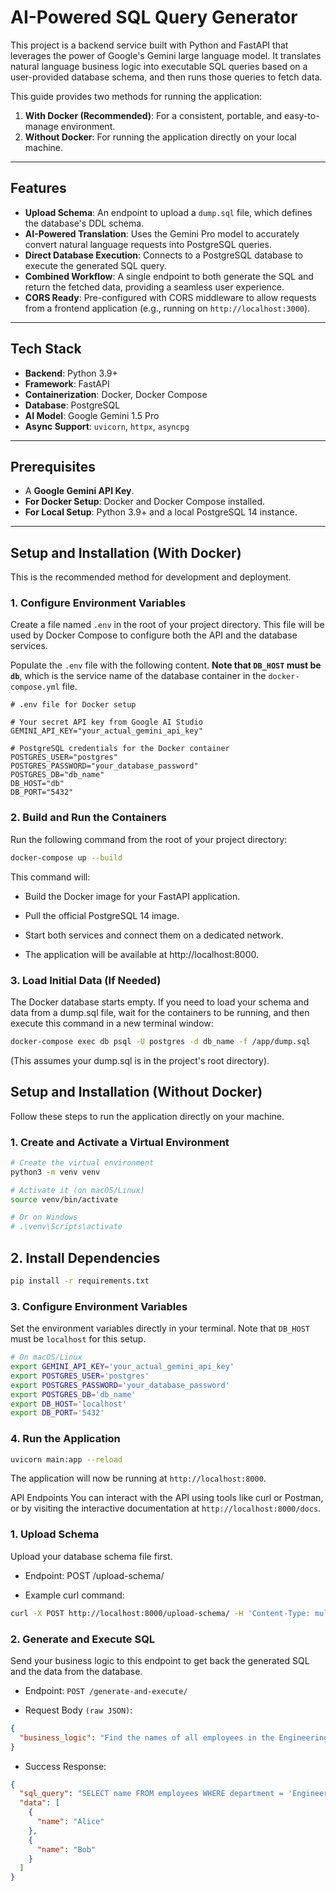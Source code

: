 # AI-Powered SQL Query Generator

This project is a backend service built with Python and FastAPI that leverages the power of Google's Gemini large language model. It translates natural language business logic into executable SQL queries based on a user-provided database schema, and then runs those queries to fetch data.

This guide provides two methods for running the application:

1.  **With Docker (Recommended)**: For a consistent, portable, and easy-to-manage environment.
2.  **Without Docker**: For running the application directly on your local machine.

---

## Features

-   **Upload Schema**: An endpoint to upload a `dump.sql` file, which defines the database's DDL schema.
-   **AI-Powered Translation**: Uses the Gemini Pro model to accurately convert natural language requests into PostgreSQL queries.
-   **Direct Database Execution**: Connects to a PostgreSQL database to execute the generated SQL query.
-   **Combined Workflow**: A single endpoint to both generate the SQL and return the fetched data, providing a seamless user experience.
-   **CORS Ready**: Pre-configured with CORS middleware to allow requests from a frontend application (e.g., running on `http://localhost:3000`).

---

## Tech Stack

-   **Backend**: Python 3.9+
-   **Framework**: FastAPI
-   **Containerization**: Docker, Docker Compose
-   **Database**: PostgreSQL
-   **AI Model**: Google Gemini 1.5 Pro
-   **Async Support**: `uvicorn`, `httpx`, `asyncpg`

---

## Prerequisites

-   A **Google Gemini API Key**.
-   **For Docker Setup**: Docker and Docker Compose installed.
-   **For Local Setup**: Python 3.9+ and a local PostgreSQL 14 instance.

---

## Setup and Installation (With Docker)

This is the recommended method for development and deployment.

### 1. Configure Environment Variables

Create a file named `.env` in the root of your project directory. This file will be used by Docker Compose to configure both the API and the database services.

Populate the `.env` file with the following content. **Note that `DB_HOST` must be `db`**, which is the service name of the database container in the `docker-compose.yml` file.

```env
# .env file for Docker setup

# Your secret API key from Google AI Studio
GEMINI_API_KEY="your_actual_gemini_api_key"

# PostgreSQL credentials for the Docker container
POSTGRES_USER="postgres"
POSTGRES_PASSWORD="your_database_password"
POSTGRES_DB="db_name"
DB_HOST="db"
DB_PORT="5432"

```
### 2. Build and Run the Containers
Run the following command from the root of your project directory:

```bash
docker-compose up --build
```

This command will:

- Build the Docker image for your FastAPI application.

- Pull the official PostgreSQL 14 image.

- Start both services and connect them on a dedicated network.

- The application will be available at http://localhost:8000.


### 3. Load Initial Data (If Needed)
The Docker database starts empty. If you need to load your schema and data from a dump.sql file, wait for the containers to be running, and then execute this command in a new terminal window:

```bash
docker-compose exec db psql -U postgres -d db_name -f /app/dump.sql
```

(This assumes your dump.sql is in the project's root directory).

## Setup and Installation (Without Docker)
Follow these steps to run the application directly on your machine.

### 1. Create and Activate a Virtual Environment

```bash
# Create the virtual environment
python3 -m venv venv

# Activate it (on macOS/Linux)
source venv/bin/activate

# Or on Windows
# .\venv\Scripts\activate
```

## 2. Install Dependencies

```bash
pip install -r requirements.txt
```

### 3. Configure Environment Variables
Set the environment variables directly in your terminal. Note that `DB_HOST` must be `localhost` for this setup.

```bash
# On macOS/Linux
export GEMINI_API_KEY='your_actual_gemini_api_key'
export POSTGRES_USER='postgres'
export POSTGRES_PASSWORD='your_database_password'
export POSTGRES_DB='db_name'
export DB_HOST='localhost'
export DB_PORT='5432'
```

### 4. Run the Application

```bash
uvicorn main:app --reload
```

The application will now be running at `http://localhost:8000`.

API Endpoints
You can interact with the API using tools like curl or Postman, or by visiting the interactive documentation at `http://localhost:8000/docs`.

### 1. Upload Schema
Upload your database schema file first.

- Endpoint: POST /upload-schema/

- Example curl command:
```bash
curl -X POST http://localhost:8000/upload-schema/ -H 'Content-Type: multipart/form-data' -F 'file=@/path/to/your/dump.sql'
```

### 2. Generate and Execute SQL
Send your business logic to this endpoint to get back the generated SQL and the data from the database.

- Endpoint: `POST /generate-and-execute/`

- Request Body `(raw JSON)`:

```JSON
{
  "business_logic": "Find the names of all employees in the Engineering department"
}
```

- Success Response:

```JSON
{
  "sql_query": "SELECT name FROM employees WHERE department = 'Engineering'",
  "data": [
    {
      "name": "Alice"
    },
    {
      "name": "Bob"
    }
  ]
}
```